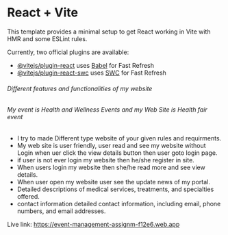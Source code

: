 # React + Vite

This template provides a minimal setup to get React working in Vite with HMR and some ESLint rules.

Currently, two official plugins are available:

- [@vitejs/plugin-react](https://github.com/vitejs/vite-plugin-react/blob/main/packages/plugin-react/README.md) uses [Babel](https://babeljs.io/) for Fast Refresh
- [@vitejs/plugin-react-swc](https://github.com/vitejs/vite-plugin-react-swc) uses [SWC](https://swc.rs/) for Fast Refresh


###### Different features and functionalities of my website
###### My event is Health and Wellness Events and my Web Site is Health fair event
- I try to made Different type website of your given rules and requirments.
- My web site is user friendly, user read and see my website without Login when uer click the view details button then user goto login page.
- if user is not ever login my website then he/she register in site.
- When users login my website then she/he read more and see view details.
- When user open my website user see the update news of my portal.
- Detailed descriptions of medical services, treatments, and specialties offered.
- contact information detailed contact information, including email, phone numbers, and email addresses.

Live link: https://event-management-assignm-f12e6.web.app